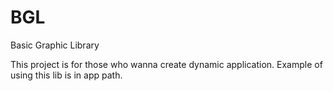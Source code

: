 # BGL
Basic Graphic Library

This project is for those who wanna create dynamic application. Example of using this lib is in app path.
